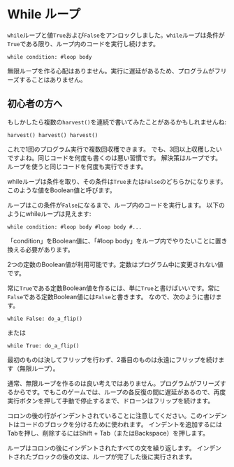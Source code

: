 # While ループ
`while`ループと値`True`および`False`をアンロックしました。`while`ループは条件が`True`である限り、ループ内のコードを実行し続けます。

`while condition:
	#loop body`

無限ループを作る心配はありません。実行に遅延があるため、プログラムがフリーズすることはありません。

## 初心者の方へ
もしかしたら複数の`harvest()`を連続で書いてみたことがあるかもしれませんね:

`harvest()
harvest()
harvest()`

これで1回のプログラム実行で複数回収穫できます。
でも、3回以上収穫したいですよね。同じコードを何度も書くのは悪い習慣です。
解決策はループです。
ループを使うと同じコードを何度も実行できます。

whileループは条件を取り、その条件は`True`または`False`のどちらかになります。
このような値をBoolean値と呼びます。

ループはこの条件が`False`になるまで、ループ内のコードを実行します。
以下のようにwhileループは見えます:

`while condition:
	#loop body
	#loop body
	#...`
	
「condition」をBoolean値に、「#loop body」をループ内でやりたいことに置き換える必要があります。

2つの定数のBoolean値が利用可能です。定数はプログラム中に変更されない値です。

常に`True`である定数Boolean値を作るには、単に`True`と書けばいいです。常に`False`である定数Boolean値には`False`と書きます。
なので、次のように書けます。

`while False:
	do_a_flip()`

または

`while True:
	do_a_flip()`

最初のものは決してフリップを行わず、2番目のものは永遠にフリップを続けます（無限ループ）。

通常、無限ループを作るのは良い考えではありません。プログラムがフリーズするからです。でもこのゲームでは、ループの各反復の間に遅延があるので、再度実行ボタンを押して手動で停止するまで、ドローンはフリップを続けます。

コロンの後の行がインデントされていることに注意してください。このインデントはコードのブロックを分けるために使われます。
インデントを追加するにはTabを押し、削除するにはShift + Tab（またはBackspace）を押します。

ループはコロンの後にインデントされたすべての文を繰り返します。
インデントされたブロックの後の文は、ループが完了した後に実行されます。